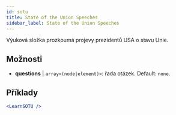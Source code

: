 ```yaml
---
id: sotu
title: State of the Union Speeches
sidebar_label: State of the Union Speeches
---
```


Výuková složka prozkoumá projevy prezidentů USA o stavu Unie.

## Možnosti

* __questions__ | `array<(node|element)>`: řada otázek. Default: `none`.


## Příklady

```jsx live
<LearnSOTU />
```

